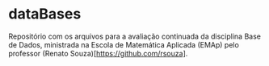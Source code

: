 # dataBases 
Repositório com os arquivos para a avaliação continuada da disciplina Base de Dados, ministrada na Escola de Matemática Aplicada (EMAp) pelo professor (Renato Souza)[https://github.com/rsouza]. 
